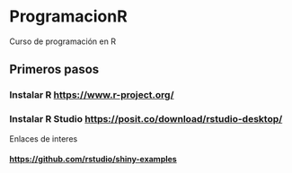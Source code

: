 # ProgramacionR
Curso de programación en R
## Primeros pasos
### Instalar R         https://www.r-project.org/
### Instalar R Studio  https://posit.co/download/rstudio-desktop/


Enlaces de interes

#### https://github.com/rstudio/shiny-examples
